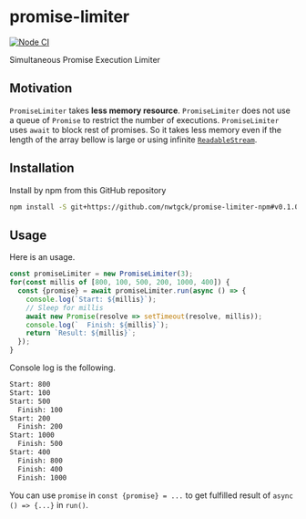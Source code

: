 # promise-limiter
[![Node CI](https://github.com/nwtgck/promise-limiter-npm/actions/workflows/ci.yml/badge.svg)](https://github.com/nwtgck/promise-limiter-npm/actions/workflows/ci.yml)

Simultaneous Promise Execution Limiter

## Motivation
`PromiseLimiter` takes **less memory resource**. `PromiseLimiter` does not use a queue of `Promise` to restrict the number of executions.
`PromiseLimiter` uses `await` to block rest of promises. So it takes less memory even if the length of the array bellow is large or using infinite [`ReadableStream`](https://developer.mozilla.org/en-US/docs/Web/API/ReadableStream). 

## Installation

Install by npm from this GitHub repository

```bash
npm install -S git+https://github.com/nwtgck/promise-limiter-npm#v0.1.0
```

## Usage

Here is an usage.

```js
const promiseLimiter = new PromiseLimiter(3);
for(const millis of [800, 100, 500, 200, 1000, 400]) {
  const {promise} = await promiseLimiter.run(async () => {
    console.log(`Start: ${millis}`);
    // Sleep for millis
    await new Promise(resolve => setTimeout(resolve, millis));
    console.log(`  Finish: ${millis}`);
    return `Result: ${millis}`;
  });
}
```

Console log is the following.

```txt
Start: 800
Start: 100
Start: 500
  Finish: 100
Start: 200
  Finish: 200
Start: 1000
  Finish: 500
Start: 400
  Finish: 800
  Finish: 400
  Finish: 1000
```

You can use `promise` in `const {promise} = ...` to get fulfilled result of `async () => {...}` in `run()`.
